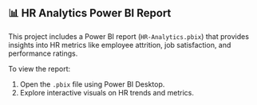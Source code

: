 
## 📊 HR Analytics Power BI Report

This project includes a Power BI report (`HR-Analytics.pbix`) that provides insights into HR metrics like employee attrition, job satisfaction, and performance ratings.

To view the report:
1. Open the `.pbix` file using Power BI Desktop.
2. Explore interactive visuals on HR trends and metrics.

